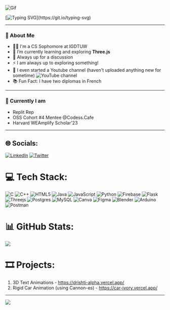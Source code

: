 ![Gif](https://github.com/Drishti-jain21/Drishti-jain21/assets/100796147/0da89eb6-2c0e-4fe6-8de6-fc1344130b67)

[![Typing SVG](https://readme-typing-svg.herokuapp.com?duration=10000&center=true&vCenter=true&width=800&height=30&lines=Hello+World+!+%2C+Welcome+to+my+Github+Profile.)](https://git.io/typing-svg)

---
### 👧 About Me

- 👨‍💻 I'm a CS Sophomore at IGDTUW
- 🌱 I’m currently learning and exploring **Three.js**
- 👯 Always up for a discussion
- ⚡ I am always up to exploring something!
- 🎥 I even started a Youtube channel (haven't uploaded anything new for sometime) ![YouTube channel](https://www.youtube.com/channel/UC3wW94KMF-iC9PwcHkCRRVw)
- 📚 Fun Fact: I have two diplomas in French

--- 

### 🤩 Currently I am

- Replit Rep
- OSS Cohort #4 Mentee @Codess.Cafe
- Harvard WEAmplify Scholar'23

---

## 🌐 Socials:

[![LinkedIn](https://img.shields.io/badge/LinkedIn-%230077B5.svg?logo=linkedin&logoColor=white)](https://linkedin.com/in/https://www.linkedin.com/in/drishti-jain-b5a26b220) [![Twitter](https://img.shields.io/badge/Twitter-%231DA1F2.svg?logo=Twitter&logoColor=white)](https://twitter.com/https://twitter.com/Drishti_2103) 

# 💻 Tech Stack:

![C](https://img.shields.io/badge/c-%2300599C.svg?style=plastic&logo=c&logoColor=white) ![C++](https://img.shields.io/badge/c++-%2300599C.svg?style=plastic&logo=c%2B%2B&logoColor=white) ![HTML5](https://img.shields.io/badge/html5-%23E34F26.svg?style=plastic&logo=html5&logoColor=white) ![Java](https://img.shields.io/badge/java-%23ED8B00.svg?style=plastic&logo=java&logoColor=white) ![JavaScript](https://img.shields.io/badge/javascript-%23323330.svg?style=plastic&logo=javascript&logoColor=%23F7DF1E) ![Python](https://img.shields.io/badge/python-3670A0?style=plastic&logo=python&logoColor=ffdd54) ![Firebase](https://img.shields.io/badge/firebase-%23039BE5.svg?style=plastic&logo=firebase) ![Flask](https://img.shields.io/badge/flask-%23000.svg?style=plastic&logo=flask&logoColor=white) ![Threejs](https://img.shields.io/badge/threejs-black?style=plastic&logo=three.js&logoColor=white) ![Postgres](https://img.shields.io/badge/postgres-%23316192.svg?style=plastic&logo=postgresql&logoColor=white) ![MySQL](https://img.shields.io/badge/mysql-%2300f.svg?style=plastic&logo=mysql&logoColor=white) ![Canva](https://img.shields.io/badge/Canva-%2300C4CC.svg?style=plastic&logo=Canva&logoColor=white) 	![Figma](https://img.shields.io/badge/figma-%23F24E1E.svg?style=plastic&logo=figma&logoColor=white) ![Blender](https://img.shields.io/badge/blender-%23F5792A.svg?style=plastic&logo=blender&logoColor=white) ![Arduino](https://img.shields.io/badge/-Arduino-00979D?style=plastic&logo=Arduino&logoColor=white) ![Postman](https://img.shields.io/badge/Postman-FF6C37?style=plastic&logo=postman&logoColor=white)

# 📊 GitHub Stats:

![](https://github-readme-streak-stats.herokuapp.com/?user=Drishti-jain21&theme=react&hide_border=false)<br/>

# 🎞️ Projects:

1. 3D Text Animations - https://drishti-alpha.vercel.app/
2. Rigid Car Animation (using Cannon-es) - https://car-ivory.vercel.app/

---

[![](https://visitcount.itsvg.in/api?id=Drishti-jain21&icon=0&color=0)](https://visitcount.itsvg.in)
